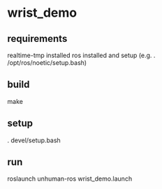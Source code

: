 # wrist_demo

## requirements
realtime-tmp installed
ros installed and setup (e.g. . /opt/ros/noetic/setup.bash)

## build
make

## setup
. devel/setup.bash

## run
roslaunch unhuman-ros wrist_demo.launch